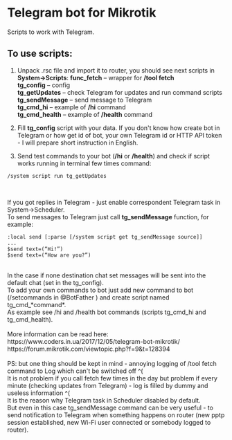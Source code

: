 # Telegram bot for Mikrotik

Scripts to work with Telegram.

## To use scripts:

1. Unpack .rsc file and import it to router, you should see next scripts in **System->Scripts**:
**func_fetch** – wrapper for **/tool fetch**</br>
**tg_config** – config</br>
**tg_getUpdates** – check Telegram for updates and run command scripts</br>
**tg_sendMessage** – send message to Telegram</br>
**tg_cmd_hi** – example of **/hi** command</br>
**tg_cmd_health** – example of **/health** command</br>

2. Fill **tg_config** script with your data. If you don't know how create bot in Telegram or how get id of bot, your own Telegram id or HTTP API token - I will prepare short instruction in English.

3. Send test commands to your bot (**/hi** or **/health**) and check if script works running in terminal few times command:

```
/system script run tg_getUpdates
```
</br>

If you got replies in Telegram - just enable correspondent Telegram task in System->Scheduler.</br>
To send messages to Telegram just call **tg_sendMessage** function, for example:</br>
```
:local send [:parse [/system script get tg_sendMessage source]]
...
$send text=(“Hi!”)
$send text=(“How are you?”)
```
</br>
In the case if none destination chat set messages will be sent into the default chat (set in the tg_config).</br>
To add your own commands to bot just add new command to bot (/setcommands in @BotFather ) and create script named
tg_cmd_*command*.
</br>
As example see /hi and /health bot commands (scripts tg_cmd_hi and tg_cmd_health).</br>
</br>
More information can be read here:</br>
https://www.coders.in.ua/2017/12/05/telegram-bot-mikrotik/</br>
https://forum.mikrotik.com/viewtopic.php?f=9&t=128394</br>
</br>
PS: but one thing should be kept in mind - annoying logging of /tool fetch command to Log which can't be switched off ^(</br>
It is not problem if you call fetch few times in the day but problem if every minute (checking updates from Telegram) - log is filled by dummy and useless information ^(</br>
It is the reason why Telegram task in Scheduler disabled by default.</br>
But even in this case tg_sendMessage command can be very useful - to send notification to Telegram when something happens on router (new pptp session established, new Wi-Fi user connected or somebody logged to router).</br>

